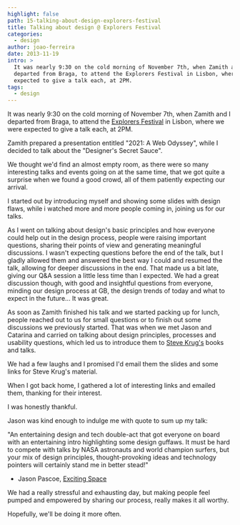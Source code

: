 ```yaml
---
highlight: false
path: 15-talking-about-design-explorers-festival
title: Talking about design @ Explorers Festival
categories:
  - design
author: joao-ferreira
date: 2013-11-19
intro: >
  It was nearly 9:30 on the cold morning of November 7th, when Zamith and I
  departed from Braga, to attend the Explorers Festival in Lisbon, where we were
  expected to give a talk each, at 2PM.
tags:
  - design
---
```


It was nearly 9:30 on the cold morning of November 7th, when Zamith and I departed from Braga, to attend the [Explorers Festival](http://explorersfestival.com) in Lisbon, where we were expected to give a talk each, at 2PM.

Zamith prepared a presentation entitled "2021: A Web Odyssey", while I decided to talk about the "Designer's Secret Sauce".

We thought we'd find an almost empty room, as there were so many interesting talks and events going on at the same time, that we got quite a surprise when we found a good crowd, all of them patiently expecting our arrival. 

I started out by introducing myself and showing some slides with design flaws, while i watched more and more people coming in, joining us for our talks.

As I went on talking about design's basic principles and how everyone could help out in the design process, people were raising important questions, sharing their points of view and generating meaningful discussions. I wasn't expecting questions before the end of the talk, but I gladly allowed them and answered the best way I could and resumed the talk, allowing for deeper discussions in the end.
That made us a bit late, giving our Q&A session a little less time than I expected. 
We had a great discussion though, with good and insightful questions from everyone, minding our design process at GB, the design trends of today and what to expect in the future... It was great.

As soon as Zamith finished his talk and we started packing up for lunch, people reached out to us for small questions or to finish out some discussions we previously started. That was when we met Jason and Catarina and carried on talking about design principles, processes and usability questions, which led us to introduce them to [Steve Krug's](https://sensible.com/) books and talks.

We had a few laughs and I promised I'd email them the slides and some links for Steve Krug's material.

When I got back home, I gathered a lot of interesting links and emailed them, thanking for their interest.

I was honestly thankful.

Jason was kind enough to indulge me with quote to sum up my talk:

"An entertaining design and tech double-act that got everyone on board with an entertaining intro highlighting some design guffaws. It must be hard to compete with talks by NASA astronauts and world champion surfers, but your mix of design principles, thought-provoking ideas and technology pointers will certainly stand me in better stead!"
- Jason Pascoe, [Exciting Space](https://www.excitingspace.com/)

We had a really stressful and exhausting day, but making people feel pumped and empowered by sharing our process, really makes it all worthy.

Hopefully, we'll be doing it more often.
